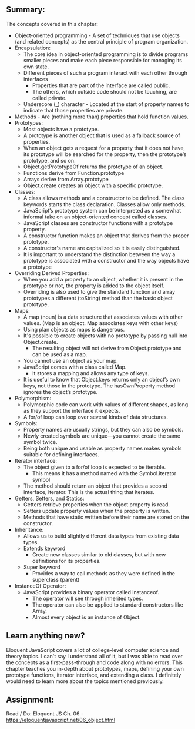 ## Summary:
The concepts covered in this chapter:

* Object-oriented programming - A set of techniques that use objects 
(and related concepts) as the central principle of program organization.
* Encapsulation:
    * The core idea in object-oriented programming is to divide programs smaller pieces and make each piece responsible for managing its own state.
    * Different pieces of such a program interact with each other through interfaces
        * Properties that are part of the interface are called public. 
        * The others, which outside code should not be touching, are called private.
    * Underscore (_) character - Located at the start of property names to indicate that those properties are private.
* Methods - Are (nothing more than) properties that hold function values.
* Prototypes:
    * Most objects have a prototype.
    * A prototype is another object that is used as a fallback source of properties. 
    * When an object gets a request for a property that it does not have,
    its prototype will be searched for the property, then the prototype’s prototype, and so on.
    * Object.getPrototypeOf returns the prototype of an object.
    * Functions derive from Function.prototype
    * Arrays derive from Array.prototype
    * Object.create creates an object with a specific prototype.
* Classes:
    * A class allows methods and a constructor to be defined. The class keywords starts the class declaration. Classes allow only methods.
    * JavaScript’s prototype system can be interpreted as 
    a somewhat informal take on an object-oriented concept called classes. 
    * JavaScript classes are constructor functions with a prototype property.
    * A constructor function makes an object that derives from the proper prototype.
    * A constructor's name are capitalized so it is easily distinguished.
    * It is important to understand the distinction between 
    the way a prototype is associated with a constructor and the way objects have a prototype
* Overriding Derived Properties:
    * When you add a property to an object, whether it is present in the prototype or not, the property is added to the object itself.
    * Overriding is also used to give the standard function and array prototypes a different (toString) method than the basic object prototype.
* Maps:
    * A map (noun) is a data structure that associates values with other values.
    (Map is an object. Map associates keys with other keys)
    * Using plan objects as maps is dangerous.
    * It's possible to create objects with no prototype by passing null into Object.create. 
        * The resulting object will not derive from Object.prototype and can be used as a map.
    * You cannot use an object as your map.
    * JavaScript comes with a class called Map. 
        * It stores a mapping and allows any type of keys.
    * It is useful to know that Object.keys returns only an object’s own keys, not those in the prototype. The hasOwnProperty method ignores the object’s prototype.
* Polymorphism:
    * Polymorphic code can work with values of different shapes, as long as they support the interface it expects.
    * A for/of loop can loop over several kinds of data structures.
* Symbols:
    * Property names are usually strings, but they can also be symbols. 
    * Newly created symbols are unique—you cannot create the same symbol twice.
    * Being both unique and usable as property names makes symbols suitable for defining interfaces.
* Iterator interface:
    * The object given to a for/of loop is expected to be iterable. 
        * This means it has a method named with the Symbol.iterator symbol 
    * The method should return an object that provides a second interface, iterator. This is the actual thing that iterates.
* Getters, Setters, and Statics:
    * Getters retrieve properties when the object property is read.
    * Setters update property values when the property is written.
    * Methods that have static written before their name are stored on the constructor. 
* Inheritance: 
    * Allows us to build slightly different data types from existing data types.
    * Extends keyword
        * Create new classes similar to old classes, but with new definitions for its properties.
    * Super keyword
        * Provides a way to call methods as they were defined in the superclass (parent)
* InstanceOf Operator:
    * JavaScript provides a binary operator called instanceof.
        * The operator will see through inherited types.
        * The operator can also be applied to standard constructors like Array. 
        * Almost every object is an instance of Object.


## Learn anything new?
Eloquent JavaScript covers a lot of college-level computer science and theory topics. I can't say I understand all of it, but I was able to read over the concepts as a first-pass-through and code along with no errors. This chapter teaches you in-depth about prototypes, maps, defining your own prototype functions, iterator interface, and extending a class. I definitely would need to learn more about the topics mentioned previously.

## Assignment:
Read / Do: Eloquent JS Ch. 06 - https://eloquentjavascript.net/06_object.html

